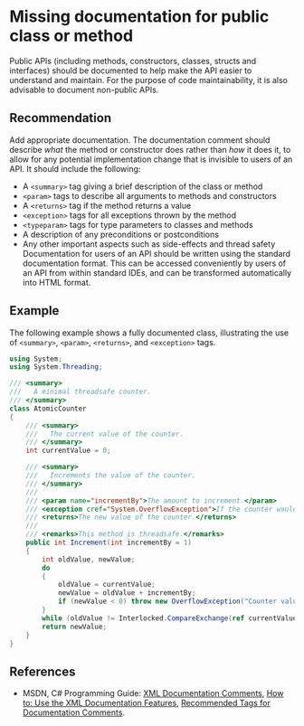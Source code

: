 # Missing documentation for public class or method
Public APIs (including methods, constructors, classes, structs and interfaces) should be documented to help make the API easier to understand and maintain. For the purpose of code maintainability, it is also advisable to document non-public APIs.


## Recommendation
Add appropriate documentation. The documentation comment should describe *what* the method or constructor does rather than *how* it does it, to allow for any potential implementation change that is invisible to users of an API. It should include the following:

* A `<summary>` tag giving a brief description of the class or method
* `<param>` tags to describe all arguments to methods and constructors
* A `<returns>` tag if the method returns a value
* `<exception>` tags for all exceptions thrown by the method
* `<typeparam>` tags for type parameters to classes and methods
* A description of any preconditions or postconditions
* Any other important aspects such as side-effects and thread safety
Documentation for users of an API should be written using the standard documentation format. This can be accessed conveniently by users of an API from within standard IDEs, and can be transformed automatically into HTML format.


## Example
The following example shows a fully documented class, illustrating the use of `<summary>`, `<param>`, `<returns>`, and `<exception>` tags.


```csharp
using System;
using System.Threading;

/// <summary>
///   A minimal threadsafe counter.
/// </summary>
class AtomicCounter
{
    /// <summary>
    ///   The current value of the counter.
    /// </summary>
    int currentValue = 0;

    /// <summary>
    ///   Increments the value of the counter.
    /// </summary>
    ///
    /// <param name="incrementBy">The amount to increment.</param>
    /// <exception cref="System.OverflowException">If the counter would overflow.</exception>
    /// <returns>The new value of the counter.</returns>
    ///
    /// <remarks>This method is threadsafe.</remarks>
    public int Increment(int incrementBy = 1)
    {
        int oldValue, newValue;
        do
        {
            oldValue = currentValue;
            newValue = oldValue + incrementBy;
            if (newValue < 0) throw new OverflowException("Counter value is out of range");
        }
        while (oldValue != Interlocked.CompareExchange(ref currentValue, newValue, oldValue));
        return newValue;
    }
}

```

## References
* MSDN, C\# Programming Guide: [XML Documentation Comments](http://msdn.microsoft.com/en-us/library/b2s063f7.aspx), [How to: Use the XML Documentation Features](http://msdn.microsoft.com/en-us/library/z04awywx.aspx), [Recommended Tags for Documentation Comments](http://msdn.microsoft.com/en-us/library/5ast78ax.aspx).

